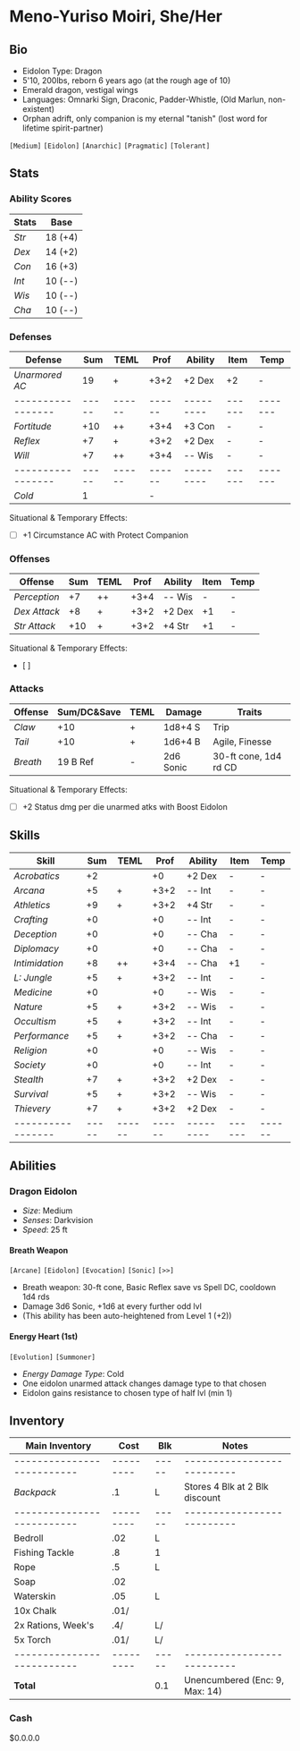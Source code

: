 # Meno-Yuriso Moiri, She/Her
## Bio
- Eidolon Type: Dragon
- 5'10, 200lbs, reborn 6 years ago (at the rough age of 10)
- Emerald dragon, vestigal wings
- Languages: Omnarki Sign, Draconic, Padder-Whistle, (Old Marlun, non-existent)
- Orphan adrift, only companion is my eternal "tanish" (lost word for lifetime spirit-partner)

`[Medium]` `[Eidolon]` `[Anarchic]` `[Pragmatic]` `[Tolerant]`

## Stats
### Ability Scores
| Stats | Base    |
|-------|---------|
| *Str* | 18 (+4) |
| *Dex* | 14 (+2) |
| *Con* | 16 (+3) |
| *Int* | 10 (--) |
| *Wis* | 10 (--) |
| *Cha* | 10 (--) |

### Defenses
| **Defense**     | Sum | TEML | Prof | Ability | Item |  Temp |
|-----------------|-----|------|------|---------|------|-------|
| *Unarmored AC*  | 19  | +    | +3+2 | +2 Dex  | +2   |  -
|-----------------|-----|------|------|---------|------|-------|
| *Fortitude*     | +10 | ++   | +3+4 | +3 Con  | -    |  -
| *Reflex*        | +7  | +    | +3+2 | +2 Dex  | -    |  -
| *Will*          | +7  | ++   | +3+4 | -- Wis  | -    |  -
|-----------------|-----|------|------|---------|------|-------|
| *Cold*          |  1  |                              |  -
Situational & Temporary Effects:
- [ ] +1 Circumstance AC with Protect Companion

### Offenses
| **Offense**     | Sum | TEML | Prof | Ability | Item | Temp |
|-----------------|-----|------|------|---------|------|------|
| *Perception*    | +7  | ++   | +3+4 | -- Wis  | -    | -
| *Dex Attack*    | +8  | +    | +3+2 | +2 Dex  | +1   | -
| *Str Attack*    | +10 | +    | +3+2 | +4 Str  | +1   | -
Situational & Temporary Effects:
- [ ] 

### Attacks
| **Offense**     | Sum/DC&Save | TEML | Damage    | Traits |
|-----------------|-------------|------|-----------|--------|
| *Claw*          | +10         | +    | 1d8+4 S   | Trip
| *Tail*          | +10         | +    | 1d6+4 B   | Agile, Finesse
| *Breath*        | 19 B Ref    | -    | 2d6 Sonic | 30-ft cone, 1d4 rd CD
Situational & Temporary Effects:
- [ ] +2 Status dmg per die unarmed atks with Boost Eidolon

## Skills
| **Skill**       | Sum | TEML | Prof | Ability | Item | Temp |
|-----------------|-----|------|------|---------|------|------|
| *Acrobatics*    | +2  |      | +0   | +2 Dex  | -    | -
| *Arcana*        | +5  | +    | +3+2 | -- Int  | -    | -
| *Athletics*     | +9  | +    | +3+2 | +4 Str  | -    | -
| *Crafting*      | +0  |      | +0   | -- Int  | -    | -
| *Deception*     | +0  |      | +0   | -- Cha  | -    | -
| *Diplomacy*     | +0  |      | +0   | -- Cha  | -    | -
| *Intimidation*  | +8  | ++   | +3+4 | -- Cha  | +1   | -
| *L: Jungle*     | +5  | +    | +3+2 | -- Int  | -    | -
| *Medicine*      | +0  |      | +0   | -- Wis  | -    | -
| *Nature*        | +5  | +    | +3+2 | -- Wis  | -    | -
| *Occultism*     | +5  | +    | +3+2 | -- Int  | -    | -
| *Performance*   | +5  | +    | +3+2 | -- Cha  | -    | -
| *Religion*      | +0  |      | +0   | -- Wis  | -    | -
| *Society*       | +0  |      | +0   | -- Int  | -    | -
| *Stealth*       | +7  | +    | +3+2 | +2 Dex  | -    | -
| *Survival*      | +5  | +    | +3+2 | -- Wis  | -    | -
| *Thievery*      | +7  | +    | +3+2 | +2 Dex  | -    | -
|-----------------|-----|------|------|---------|------|------|

## Abilities
### Dragon Eidolon
- *Size*: Medium
- *Senses*: Darkvision
- *Speed*: 25 ft

#### Breath Weapon
`[Arcane]` `[Eidolon]` `[Evocation]` `[Sonic]` `[>>]`
- Breath weapon: 30-ft cone, Basic Reflex save vs Spell DC, cooldown 1d4 rds
- Damage 3d6 Sonic, +1d6 at every further odd lvl
- (This ability has been auto-heightened from Level 1 (+2))


#### Energy Heart (1st)
`[Evolution]` `[Summoner]`
- *Energy Damage Type*: Cold
- One eidolon unarmed attack changes damage type to that chosen
- Eidolon gains resistance to chosen type of half lvl (min 1)

## Inventory
| **Main Inventory**       | Cost    | Blk | Notes
|--------------------------|---------|-----|--------------------------
|--------------------------|---------|-----|--------------------------
| *Backpack*               |     .1  |   L | Stores 4 Blk at 2 Blk discount
|--------------------------|---------|-----|--------------------------
| Bedroll                  |     .02 |   L |
| Fishing Tackle           |     .8  |   1 |
| Rope                     |     .5  |   L |
| Soap                     |     .02 |     |
| Waterskin                |     .05 |   L |
| 10x Chalk                |     .01/|     |
| 2x Rations, Week's       |     .4/ |   L/|
| 5x Torch                 |     .01/|   L/|
|--------------------------|---------|-----|--------------------------
| **Total**                |         | 0.1 | Unencumbered (Enc: 9, Max: 14)

### Cash
$0.0.0.0
